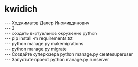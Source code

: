# kwidich
--- Ходжиматов Далер Иномиддинович\
--- 3\
--- создать виртуальное окружение python\
--- pip install -m requirements.txt\
--- python manage.py makemigrations\
--- python manage.py migrate\
--- Создайте суперюзера python manage.py createsuperuser\
--- Запустите проект python manage.py runserver
